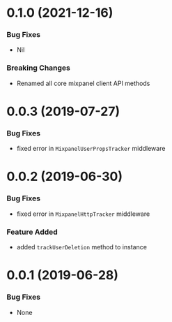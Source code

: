 <a name="0.1.0"></a>
# 0.1.0 (2021-12-16)

### Bug Fixes
- Nil

### Breaking Changes
- Renamed all core mixpanel client API methods

<a name="0.0.3"></a>
# 0.0.3 (2019-07-27)

### Bug Fixes
- fixed error in `MixpanelUserPropsTracker` middleware

<a name="0.0.2"></a>
# 0.0.2 (2019-06-30)

### Bug Fixes
- fixed error in `MixpanelHttpTracker` middleware

### Feature Added
- added `trackUserDeletion` method to instance

<a name="0.0.1"></a>
# 0.0.1 (2019-06-28)

### Bug Fixes
- None
